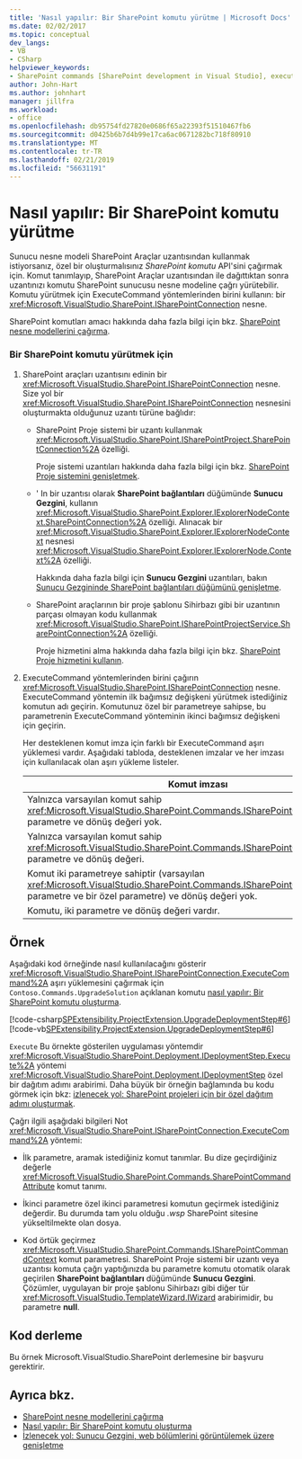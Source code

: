 ```yaml
---
title: 'Nasıl yapılır: Bir SharePoint komutu yürütme | Microsoft Docs'
ms.date: 02/02/2017
ms.topic: conceptual
dev_langs:
- VB
- CSharp
helpviewer_keywords:
- SharePoint commands [SharePoint development in Visual Studio], executing
author: John-Hart
ms.author: johnhart
manager: jillfra
ms.workload:
- office
ms.openlocfilehash: db95754fd27820e0686f65a22393f51510467fb6
ms.sourcegitcommit: d0425b6b7d4b99e17ca6ac0671282bc718f80910
ms.translationtype: MT
ms.contentlocale: tr-TR
ms.lasthandoff: 02/21/2019
ms.locfileid: "56631191"
---
```

# <a name="how-to-execute-a-sharepoint-command"></a>Nasıl yapılır: Bir SharePoint komutu yürütme
  Sunucu nesne modeli SharePoint Araçlar uzantısından kullanmak istiyorsanız, özel bir oluşturmalısınız *SharePoint komutu* API'sini çağırmak için. Komut tanımlayıp, SharePoint Araçlar uzantısından ile dağıttıktan sonra uzantınızı komutu SharePoint sunucusu nesne modeline çağrı yürütebilir. Komutu yürütmek için ExecuteCommand yöntemlerinden birini kullanın: bir <xref:Microsoft.VisualStudio.SharePoint.ISharePointConnection> nesne.

 SharePoint komutları amacı hakkında daha fazla bilgi için bkz. [SharePoint nesne modellerini çağırma](../sharepoint/calling-into-the-sharepoint-object-models.md).

### <a name="to-execute-a-sharepoint-command"></a>Bir SharePoint komutu yürütmek için

1.  SharePoint araçları uzantısını edinin bir <xref:Microsoft.VisualStudio.SharePoint.ISharePointConnection> nesne. Size yol bir <xref:Microsoft.VisualStudio.SharePoint.ISharePointConnection> nesnesini oluşturmakta olduğunuz uzantı türüne bağlıdır:

    -   SharePoint Proje sistemi bir uzantı kullanmak <xref:Microsoft.VisualStudio.SharePoint.ISharePointProject.SharePointConnection%2A> özelliği.

         Proje sistemi uzantıları hakkında daha fazla bilgi için bkz. [SharePoint Proje sistemini genişletmek](../sharepoint/extending-the-sharepoint-project-system.md).

    -   ' In bir uzantısı olarak **SharePoint bağlantıları** düğümünde **Sunucu Gezgini**, kullanın <xref:Microsoft.VisualStudio.SharePoint.Explorer.IExplorerNodeContext.SharePointConnection%2A> özelliği. Alınacak bir <xref:Microsoft.VisualStudio.SharePoint.Explorer.IExplorerNodeContext> nesnesi <xref:Microsoft.VisualStudio.SharePoint.Explorer.IExplorerNode.Context%2A> özelliği.

         Hakkında daha fazla bilgi için **Sunucu Gezgini** uzantıları, bakın [Sunucu Gezgininde SharePoint bağlantıları düğümünü genişletme](../sharepoint/extending-the-sharepoint-connections-node-in-server-explorer.md).

    -   SharePoint araçlarının bir proje şablonu Sihirbazı gibi bir uzantının parçası olmayan kodu kullanmak <xref:Microsoft.VisualStudio.SharePoint.ISharePointProjectService.SharePointConnection%2A> özelliği.

         Proje hizmetini alma hakkında daha fazla bilgi için bkz. [SharePoint Proje hizmetini kullanın](../sharepoint/using-the-sharepoint-project-service.md).

2.  ExecuteCommand yöntemlerinden birini çağırın <xref:Microsoft.VisualStudio.SharePoint.ISharePointConnection> nesne. ExecuteCommand yöntemin ilk bağımsız değişkeni yürütmek istediğiniz komutun adı geçirin. Komutunuz özel bir parametreye sahipse, bu parametrenin ExecuteCommand yönteminin ikinci bağımsız değişkeni için geçirin.

     Her desteklenen komut imza için farklı bir ExecuteCommand aşırı yüklemesi vardır. Aşağıdaki tabloda, desteklenen imzalar ve her imzası için kullanılacak olan aşırı yükleme listeler.

    |Komut imzası|Kullanılacak ExecuteCommand aşırı yükleme|
    |-----------------------|------------------------------------|
    |Yalnızca varsayılan komut sahip <xref:Microsoft.VisualStudio.SharePoint.Commands.ISharePointCommandContext> parametre ve dönüş değeri yok.|<xref:Microsoft.VisualStudio.SharePoint.ISharePointConnection.ExecuteCommand%2A>|
    |Yalnızca varsayılan komut sahip <xref:Microsoft.VisualStudio.SharePoint.Commands.ISharePointCommandContext> parametre ve dönüş değeri.|<xref:Microsoft.VisualStudio.SharePoint.ISharePointConnection.ExecuteCommand%2A>|
    |Komut iki parametreye sahiptir (varsayılan <xref:Microsoft.VisualStudio.SharePoint.Commands.ISharePointCommandContext> parametre ve bir özel parametre) ve dönüş değeri yok.|<xref:Microsoft.VisualStudio.SharePoint.ISharePointConnection.ExecuteCommand%2A>|
    |Komutu, iki parametre ve dönüş değeri vardır.|<xref:Microsoft.VisualStudio.SharePoint.ISharePointConnection.ExecuteCommand%2A>|

## <a name="example"></a>Örnek
 Aşağıdaki kod örneğinde nasıl kullanılacağını gösterir <xref:Microsoft.VisualStudio.SharePoint.ISharePointConnection.ExecuteCommand%2A> aşırı yüklemesini çağırmak için `Contoso.Commands.UpgradeSolution` açıklanan komutu [nasıl yapılır: Bir SharePoint komutu oluşturma](../sharepoint/how-to-create-a-sharepoint-command.md).

 [!code-csharp[SPExtensibility.ProjectExtension.UpgradeDeploymentStep#6](../sharepoint/codesnippet/CSharp/UpgradeDeploymentStep/deploymentstepextension/upgradestep.cs#6)]
 [!code-vb[SPExtensibility.ProjectExtension.UpgradeDeploymentStep#6](../sharepoint/codesnippet/VisualBasic/upgradedeploymentstep/deploymentstepextension/upgradestep.vb#6)]

 `Execute` Bu örnekte gösterilen uygulaması yöntemdir <xref:Microsoft.VisualStudio.SharePoint.Deployment.IDeploymentStep.Execute%2A> yöntemi <xref:Microsoft.VisualStudio.SharePoint.Deployment.IDeploymentStep> özel bir dağıtım adımı arabirimi. Daha büyük bir örneğin bağlamında bu kodu görmek için bkz: [izlenecek yol: SharePoint projeleri için bir özel dağıtım adımı oluşturmak](../sharepoint/walkthrough-creating-a-custom-deployment-step-for-sharepoint-projects.md).

 Çağrı ilgili aşağıdaki bilgileri Not <xref:Microsoft.VisualStudio.SharePoint.ISharePointConnection.ExecuteCommand%2A> yöntemi:

-   İlk parametre, aramak istediğiniz komut tanımlar. Bu dize geçirdiğiniz değerle <xref:Microsoft.VisualStudio.SharePoint.Commands.SharePointCommandAttribute> komut tanımı.

-   İkinci parametre özel ikinci parametresi komutun geçirmek istediğiniz değerdir. Bu durumda tam yolu olduğu *.wsp* SharePoint sitesine yükseltilmekte olan dosya.

-   Kod örtük geçirmez <xref:Microsoft.VisualStudio.SharePoint.Commands.ISharePointCommandContext> komut parametresi. SharePoint Proje sistemi bir uzantı veya uzantısı komuta çağrı yaptığınızda bu parametre komutu otomatik olarak geçirilen **SharePoint bağlantıları** düğümünde **Sunucu Gezgini**. Çözümler, uygulayan bir proje şablonu Sihirbazı gibi diğer tür <xref:Microsoft.VisualStudio.TemplateWizard.IWizard> arabirimidir, bu parametre **null**.

## <a name="compile-the-code"></a>Kod derleme
 Bu örnek Microsoft.VisualStudio.SharePoint derlemesine bir başvuru gerektirir.

## <a name="see-also"></a>Ayrıca bkz.
- [SharePoint nesne modellerini çağırma](../sharepoint/calling-into-the-sharepoint-object-models.md)
- [Nasıl yapılır: Bir SharePoint komutu oluşturma](../sharepoint/how-to-create-a-sharepoint-command.md)
- [İzlenecek yol: Sunucu Gezgini, web bölümlerini görüntülemek üzere genişletme](../sharepoint/walkthrough-extending-server-explorer-to-display-web-parts.md)
